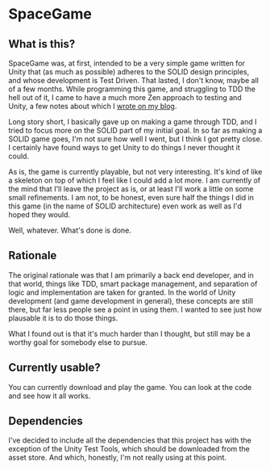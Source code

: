 # SpaceGame

## What is this?

SpaceGame was, at first, intended to be a very simple game written for Unity that (as much as possible) adheres to the SOLID design principles, and whose development is Test Driven. That lasted, I don't know, maybe all of a few months. While programming this game, and struggling to TDD the hell out of it, I came to have a much more Zen approach to testing and Unity, a few notes about which I [wrote on my blog](http://apsdsm.com/blog/2016/some-thoughts-on-testing-in-unity/).

Long story short, I basically gave up on making a game through TDD, and I tried to focus more on the SOLID part of my initial goal. In so far as making a SOLID game goes, I'm not sure how well I went, but I think I got pretty close. I certainly have found ways to get Unity to do things I never thought it could.

As is, the game is currently playable, but not very interesting. It's kind of like a skeleton on top of which I feel like I could add a lot more. I am currently of the mind that I'll leave the project as is, or at least I'll work a little on some small refinements. I am not, to be honest, even sure half the things I did in this game (in the name of SOLID architecture) even work as well as I'd hoped they would. 

Well, whatever. What's done is done.

## Rationale

The original rationale was that I am primarily a back end developer, and in that world, things like TDD, smart package management, and separation of logic and implementation are taken for granted. In the world of Unity development (and game development in general), these concepts are still there, but far less people see a point in using them. I wanted to see just how plausable it is to do those things.

What I found out is that it's much harder than I thought, but still may be a worthy goal for somebody else to pursue.

## Currently usable?

You can currently download and play the game. You can look at the code and see how it all works.

## Dependencies

I've decided to include all the dependencies that this project has with the exception of the Unity Test Tools, which should be downloaded from the asset store. And which, honestly, I'm not really using at this point.
